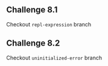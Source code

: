 ## Challenge 8.1

Checkout `repl-expression` branch

## Challenge 8.2

Checkout `uninitialized-error` branch
